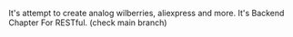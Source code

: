 It's attempt to create analog wilberries, aliexpress and more. It's Backend Chapter For RESTful.
(check main branch)
